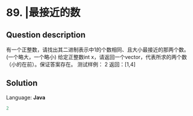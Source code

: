 # 89. |最接近的数

## Question description


有一个正整数，请找出其二进制表示中1的个数相同、且大小最接近的那两个数。(一个略大，一个略小)
给定正整数int x，请返回一个vector，代表所求的两个数（小的在前）。保证答案存在。
测试样例：
2
返回：[1,4]


## Solution

Language: **Java**

```Java
2
```


